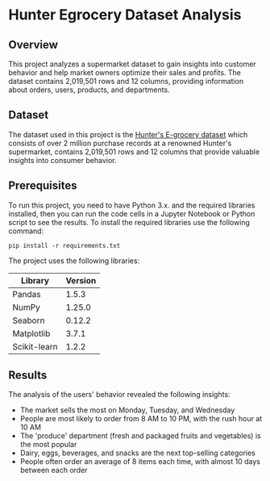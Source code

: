 # Hunter Egrocery Dataset Analysis

## Overview
This project analyzes a supermarket dataset to gain insights into customer behavior and help market owners optimize their sales and profits. 
The dataset contains 2,019,501 rows and 12 columns, providing information about orders, users, products, and departments.

## Dataset
The dataset used in this project is the [Hunter's E-grocery dataset](https://www.kaggle.com/datasets/hunter0007/ecommerce-dataset-for-predictive-marketing-2023/data) which consists of over 2 million purchase records at a renowned Hunter's supermarket, contains 2,019,501 rows and 12 columns that provide valuable insights into consumer behavior.

## Prerequisites
To run this project, you need to have Python 3.x. and the required libraries installed, then you can run the code cells in a Jupyter Notebook or Python script to see the results. To install the required libraries use the following command:

  `pip install -r requirements.txt `
  
The project uses the following libraries:


| Library | Version |
| --------| ---- |
| Pandas  | 1.5.3   |
| NumPy   | 1.25.0  |
| Seaborn | 0.12.2  |
| Matplotlib | 3.7.1 |
| Scikit-learn | 1.2.2 |

## Results

The analysis of the users' behavior revealed the following insights:

- The market sells the most on Monday, Tuesday, and Wednesday
- People are most likely to order from 8 AM to 10 PM, with the rush hour at 10 AM
- The 'produce' department (fresh and packaged fruits and vegetables) is the most popular
- Dairy, eggs, beverages, and snacks are the next top-selling categories
- People often order an average of 8 items each time, with almost 10 days between each order


